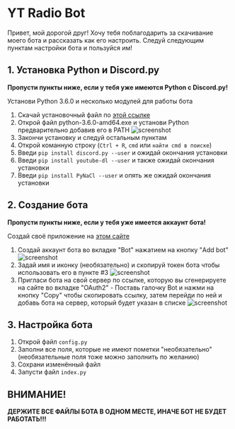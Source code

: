 # YT Radio Bot

Привет, мой дорогой друг! Хочу тебя поблагодарить за скачивание моего бота и рассказать как его настроить.
Следуй следующим пунктам настройки бота и пользуйся им!


## 1. Установка Python и Discord.py

**Пропусти пункты ниже, если у тебя уже имеются Python с Discord.py!**

Установи Python 3.6.0 и несколько модулей для работы бота
  1. Скачай установочный файл по [этой ссылке](https://www.python.org/ftp/python/3.6.0/python-3.6.0-amd64.exe)
  2. Открой файл python-3.6.0-amd64.exe и установи Python предварительно добавив его в PATH ![screenshot](https://i.imgur.com/eyvhmgU.png)
  3. Закончи установку и следуй остальным пунктам
  4. Открой команную строку (`Ctrl + R`, `cmd` или `найти cmd в поиске`)
  5. Введи `pip install discord.py --user` и ожидай окончания установки
  6. Введи `pip install youtube-dl --user` и также ожидай окончания установки 
  7. Введи `pip install PyNaCl --user` и опять же ожидай окончания установки


## 2. Создание бота

**Пропусти пункты ниже, если у тебя уже имеется аккаунт бота!**

Создай своё приложение на [этом сайте](https://discordapp.com/developers/applications/)
  1. Создай аккаунт бота во вкладке "Bot" нажатием на кнопку "Add bot" ![screenshot](https://i.imgur.com/g9NeJHt.png)
  2. Задай имя и иконку (необязательно) и скопируй токен бота чтобы использовать его в пункте #3 ![screenshot](https://i.imgur.com/1ZN5hMl.png)
  3. Пригласи бота на свой сервер по ссылке, которую вы сгенерируете на сайте во вкладке "OAuth2"
    - Поставь галочку Bot и нажми на кнопку "Copy" чтобы скопировать ссылку, затем перейди по ней и добавь бота на сервер, который будет указан в списке ![screenshot](https://i.imgur.com/Yrf57ou.png)

## 3. Настройка бота

1. Открой файл `config.py`
2. Заполни все поля, которые не имеют пометки "необязательно" (необязательные поля тоже можно заполнить по желанию)
3. Сохрани изменённый файл
4. Запусти файл `index.py`

## ВНИМАНИЕ!

**ДЕРЖИТЕ ВСЕ ФАЙЛЫ БОТА В ОДНОМ МЕСТЕ, ИНАЧЕ БОТ НЕ БУДЕТ РАБОТАТЬ!!!**
